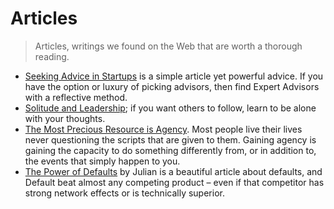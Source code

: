 # Articles

> Articles, writings we found on the Web that are worth a thorough reading.

- [Seeking Advice in Startups](https://nuances.substack.com/p/seeking-advice-in-startups) is a simple article yet powerful advice. If you have the option or luxury of picking advisors, then find Expert Advisors with a reflective method.
- [Solitude and Leadership](https://theamericanscholar.org/solitude-and-leadership/); if you want others to follow, learn to be alone with your thoughts.
- [The Most Precious Resource is Agency](https://simonsarris.substack.com/p/the-most-precious-resource-is-agency). Most people live their lives never questioning the scripts that are given to them. Gaining agency is gaining the capacity to do something differently from, or in addition to, the events that simply happen to you.
- [The Power of Defaults](https://julian.digital/2021/12/20/the-power-of-defaults/) by Julian is a beautiful article about defaults, and Default beat almost any competing product – even if that competitor has strong network effects or is technically superior.